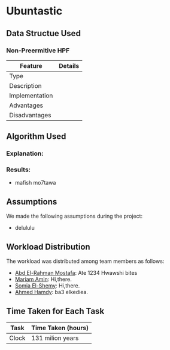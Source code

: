 # Ubuntastic


## Data Structue Used

### Non-Preermitive HPF

| Feature       | Details                         |
|---------------|---------------------------------|
| Type          |                                 |
| Description   |                                 |
| Implementation|                                 |
| Advantages    |                                 |
| Disadvantages |                                 |


## Algorithm Used

### Explanation:

### Results:
- mafish mo7tawa 


## Assumptions

We made the following assumptions during the project:
- delululu 


## Workload Distribution

The workload was distributed among team members as follows:

- [Abd El-Rahman Mostafa](https://github.com/Abdulrahman-Mostafa10): Ate 1234 Hwawshi bites
- [Mariam Amin](https://github.com/Mariam-Amin12): Hi,there.
- [Somia El-Shemy](https://github.com/somiaelshemy): Hi,there.
- [Ahmed Hamdy](https://github.com/AhmedHamdiy): ba3 elkediea.


## Time Taken for Each Task

| Task                     | Time Taken (hours) |
|--------------------------|--------------------|
| Clock                    | 131 milion years   |
